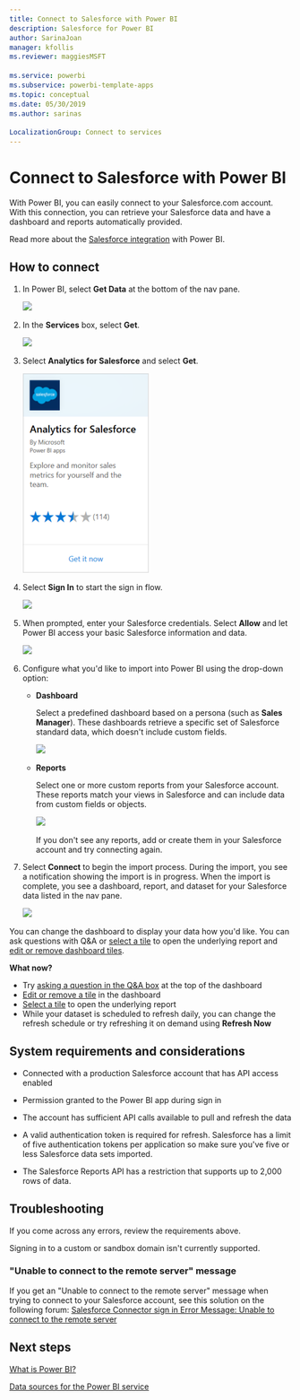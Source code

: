 ```yaml
---
title: Connect to Salesforce with Power BI
description: Salesforce for Power BI
author: SarinaJoan
manager: kfollis
ms.reviewer: maggiesMSFT

ms.service: powerbi
ms.subservice: powerbi-template-apps
ms.topic: conceptual
ms.date: 05/30/2019
ms.author: sarinas

LocalizationGroup: Connect to services
---
```


# Connect to Salesforce with Power BI
With Power BI, you can easily connect to your Salesforce.com account. With this connection, you can retrieve your Salesforce data and have a dashboard and reports automatically provided.

Read more about the [Salesforce integration](https://powerbi.microsoft.com/integrations/salesforce) with Power BI.

## How to connect
1. In Power BI, select **Get Data** at the bottom of the nav pane.
   
   ![](media/service-connect-to-salesforce/pbi_getdata.png) 
2. In the **Services** box, select **Get**.
   
   ![](media/service-connect-to-salesforce/pbi_getservices.png) 
3. Select **Analytics for Salesforce** and select **Get**.  
   
   ![](media/service-connect-to-salesforce/salesforce.png)
4. Select **Sign In** to start the sign in flow.
   
    ![](media/service-connect-to-salesforce/dialog.png)
5. When prompted, enter your Salesforce credentials. Select **Allow** and let Power BI access your basic Salesforce information and data.
   
   ![](media/service-connect-to-salesforce/sf_authorize.png)
6. Configure what you'd like to import into Power BI using the drop-down option:
   
   * **Dashboard**
     
     Select a predefined dashboard based on a persona (such as **Sales Manager**). These dashboards retrieve a specific set of Salesforce standard data, which doesn't include custom fields.
     
     ![](media/service-connect-to-salesforce/pbi_salesforcechooserole.png)
   * **Reports**
     
     Select one or more custom reports from your Salesforce account. These reports match your views in Salesforce and can include data from custom fields or objects.
     
     ![](media/service-connect-to-salesforce/pbi_salesforcereports.png)
     
     If you don't see any reports, add or create them in your Salesforce account and try connecting again.

7. Select **Connect** to begin the import process. During the import, you see a notification showing the import is in progress. When the import is complete, you see a dashboard, report, and dataset for your Salesforce data listed in the nav pane.
   
   ![](media/service-connect-to-salesforce/pbi_getdatasalesforcedash.png)

You can change the dashboard to display your data how you'd like. You can ask questions with Q&A or [select a tile](consumer/end-user-tiles.md) to open the underlying report and [edit or remove dashboard tiles](service-dashboard-edit-tile.md).

**What now?**

* Try [asking a question in the Q&A box](consumer/end-user-q-and-a.md) at the top of the dashboard
* [Edit or remove a tile](service-dashboard-edit-tile.md) in the dashboard
* [Select a tile](service-dashboard-tiles.md) to open the underlying report
* While your dataset is scheduled to refresh daily, you can change the refresh schedule or try refreshing it on demand using **Refresh Now**

## System requirements and considerations

- Connected with a production Salesforce account that has API access enabled

- Permission granted to the Power BI app during sign in

- The account has sufficient API calls available to pull and refresh the data

- A valid authentication token is required for refresh. Salesforce has a limit of five authentication tokens per application so make sure you've five or less Salesforce data sets imported.

- The Salesforce Reports API has a restriction that supports up to 2,000 rows of data.


## Troubleshooting

If you come across any errors, review the requirements above. 

Signing in to a custom or sandbox domain isn't currently supported.

### "Unable to connect to the remote server" message

If you get an "Unable to connect to the remote server" message when trying to connect to your Salesforce account, see this solution on the following forum: [Salesforce Connector sign in Error Message: Unable to connect to the remote server](https://www.outsystems.com/forums/Forum_TopicView.aspx?TopicId=17674&TopicName=log-in-error-message-unable-to-connect-to-the-remote-server&)


## Next steps
[What is Power BI?](fundamentals/power-bi-overview.md)

[Data sources for the Power BI service](service-get-data.md)

